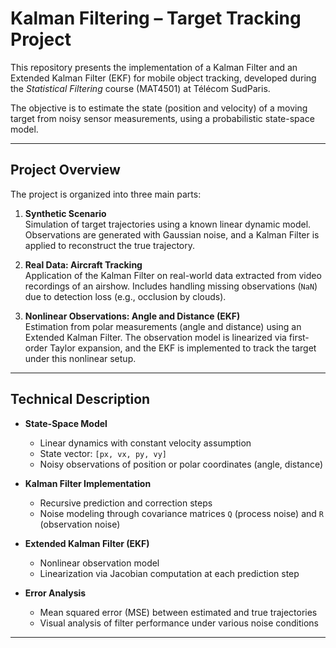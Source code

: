 # Kalman Filtering – Target Tracking Project

This repository presents the implementation of a Kalman Filter and an Extended Kalman Filter (EKF) for mobile object tracking, developed during the *Statistical Filtering* course (MAT4501) at Télécom SudParis.

The objective is to estimate the state (position and velocity) of a moving target from noisy sensor measurements, using a probabilistic state-space model.

---

## Project Overview

The project is organized into three main parts:

1. **Synthetic Scenario**  
   Simulation of target trajectories using a known linear dynamic model. Observations are generated with Gaussian noise, and a Kalman Filter is applied to reconstruct the true trajectory.

2. **Real Data: Aircraft Tracking**  
   Application of the Kalman Filter on real-world data extracted from video recordings of an airshow. Includes handling missing observations (`NaN`) due to detection loss (e.g., occlusion by clouds).

3. **Nonlinear Observations: Angle and Distance (EKF)**  
   Estimation from polar measurements (angle and distance) using an Extended Kalman Filter. The observation model is linearized via first-order Taylor expansion, and the EKF is implemented to track the target under this nonlinear setup.

---

## Technical Description

- **State-Space Model**  
  - Linear dynamics with constant velocity assumption  
  - State vector: `[px, vx, py, vy]`  
  - Noisy observations of position or polar coordinates (angle, distance)

- **Kalman Filter Implementation**  
  - Recursive prediction and correction steps  
  - Noise modeling through covariance matrices `Q` (process noise) and `R` (observation noise)

- **Extended Kalman Filter (EKF)**  
  - Nonlinear observation model  
  - Linearization via Jacobian computation at each prediction step

- **Error Analysis**  
  - Mean squared error (MSE) between estimated and true trajectories  
  - Visual analysis of filter performance under various noise conditions

---
